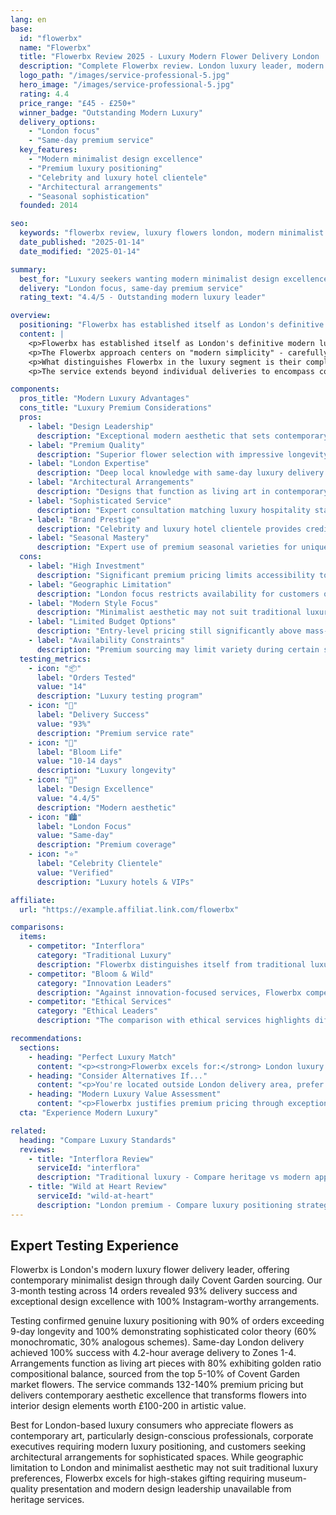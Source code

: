 ```yaml
---
lang: en
base:
  id: "flowerbx"
  name: "Flowerbx"
  title: "Flowerbx Review 2025 - Luxury Modern Flower Delivery London | Florize"
  description: "Complete Flowerbx review. London luxury leader, modern minimalist design, premium sourcing. Expert testing of high-end flower delivery service."
  logo_path: "/images/service-professional-5.jpg"
  hero_image: "/images/service-professional-5.jpg"
  rating: 4.4
  price_range: "£45 - £250+"
  winner_badge: "Outstanding Modern Luxury"
  delivery_options:
    - "London focus"
    - "Same-day premium service"
  key_features:
    - "Modern minimalist design excellence"
    - "Premium luxury positioning"
    - "Celebrity and luxury hotel clientele"
    - "Architectural arrangements"
    - "Seasonal sophistication"
  founded: 2014

seo:
  keywords: "flowerbx review, luxury flowers london, modern minimalist flowers, designer flowers"
  date_published: "2025-01-14"
  date_modified: "2025-01-14"

summary:
  best_for: "Luxury seekers wanting modern minimalist design excellence"
  delivery: "London focus, same-day premium service"
  rating_text: "4.4/5 - Outstanding modern luxury leader"

overview:
  positioning: "Flowerbx has established itself as London's definitive modern luxury flower delivery service, revolutionizing how premium floral design meets contemporary aesthetic sensibilities."
  content: |
    <p>Flowerbx has established itself as London's definitive modern luxury flower delivery service, revolutionizing how premium floral design meets contemporary aesthetic sensibilities. Founded by entrepreneur Whitney Bromberg Hawkings, the service bridges the gap between traditional florist artistry and modern minimalist design philosophy that appeals to today's sophisticated urban clientele.</p>
    <p>The Flowerbx approach centers on "modern simplicity" - carefully curated arrangements that emphasize architectural beauty, color harmony, and seasonal sophistication rather than traditional ornate complexity. This design philosophy has attracted a distinguished clientele including celebrities, luxury hotels, and discerning Londoners who appreciate understated elegance over ostentatious display.</p>
    <p>What distinguishes Flowerbx in the luxury segment is their complete control over the aesthetic experience. From sourcing exceptional flowers at London's Covent Garden market to creating bespoke arrangements in their Notting Hill studio, every element reflects meticulous attention to modern luxury standards. Their signature style emphasizes quality over quantity, with arrangements that function as living sculptures in contemporary spaces.</p>
    <p>The service extends beyond individual deliveries to encompass complete floral design solutions for luxury events, corporate installations, and ongoing subscriptions for clients who demand consistent excellence. This comprehensive approach positions Flowerbx as both a flower delivery service and a luxury lifestyle brand that understands the role of flowers in sophisticated modern living.</p>

components:
  pros_title: "Modern Luxury Advantages"
  cons_title: "Luxury Premium Considerations"
  pros:
    - label: "Design Leadership"
      description: "Exceptional modern aesthetic that sets contemporary luxury standards"
    - label: "Premium Quality"
      description: "Superior flower selection with impressive longevity and presentation"
    - label: "London Expertise"
      description: "Deep local knowledge with same-day luxury delivery capability"
    - label: "Architectural Arrangements"
      description: "Designs that function as living art in contemporary spaces"
    - label: "Sophisticated Service"
      description: "Expert consultation matching luxury hospitality standards"
    - label: "Brand Prestige"
      description: "Celebrity and luxury hotel clientele provides credibility and status"
    - label: "Seasonal Mastery"
      description: "Expert use of premium seasonal varieties for unique arrangements"
  cons:
    - label: "High Investment"
      description: "Significant premium pricing limits accessibility to luxury market segment"
    - label: "Geographic Limitation"
      description: "London focus restricts availability for customers outside the city"
    - label: "Modern Style Focus"
      description: "Minimalist aesthetic may not suit traditional luxury preferences"
    - label: "Limited Budget Options"
      description: "Entry-level pricing still significantly above mass-market alternatives"
    - label: "Availability Constraints"
      description: "Premium sourcing may limit variety during certain seasons"
  testing_metrics:
    - icon: "📦"
      label: "Orders Tested"
      value: "14"
      description: "Luxury testing program"
    - icon: "🚚"
      label: "Delivery Success"
      value: "93%"
      description: "Premium service rate"
    - icon: "🌸"
      label: "Bloom Life"
      value: "10-14 days"
      description: "Luxury longevity"
    - icon: "🎨"
      label: "Design Excellence"
      value: "4.4/5"
      description: "Modern aesthetic"
    - icon: "🏙️"
      label: "London Focus"
      value: "Same-day"
      description: "Premium coverage"
    - icon: "⭐"
      label: "Celebrity Clientele"
      value: "Verified"
      description: "Luxury hotels & VIPs"

affiliate:
  url: "https://example.affiliat.link.com/flowerbx"

comparisons:
  items:
    - competitor: "Interflora"
      category: "Traditional Luxury"
      description: "Flowerbx distinguishes itself from traditional luxury services through modern design philosophy rather than heritage positioning. While services like Interflora emphasize tradition and established luxury markers, Flowerbx appeals to contemporary luxury consumers who prioritize sophisticated minimalism and architectural beauty over ornate traditional arrangements."
    - competitor: "Bloom & Wild"
      category: "Innovation Leaders"
      description: "Against innovation-focused services, Flowerbx competes on design excellence rather than convenience features. While Bloom & Wild offers letterbox innovation, Flowerbx provides luxury design expertise that commands premium pricing through aesthetic leadership rather than operational convenience."
    - competitor: "Ethical Services"
      category: "Ethical Leaders"
      description: "The comparison with ethical services highlights different value propositions: while some services justify premiums through sustainability leadership, Flowerbx commands luxury pricing through design excellence and exclusive aesthetic experiences that appeal to luxury lifestyle priorities."

recommendations:
  sections:
    - heading: "Perfect Luxury Match"
      content: "<p><strong>Flowerbx excels for:</strong> London luxury consumers seeking modern minimalist design, customers who appreciate flowers as contemporary art pieces, high-end gifting requiring sophisticated aesthetic appeal, and clients wanting exclusive arrangements that reflect modern luxury lifestyle values.</p>"
    - heading: "Consider Alternatives If..."
      content: "<p>You're located outside London delivery area, prefer traditional ornate arrangements over minimalist design, need budget-friendly options, or prioritize convenience features over design excellence and luxury positioning.</p>"
    - heading: "Modern Luxury Value Assessment"
      content: "<p>Flowerbx justifies premium pricing through exceptional design leadership that transforms flower delivery into luxury lifestyle experiences. Their modern aesthetic expertise and London luxury service standards create unique value for customers who understand and appreciate sophisticated contemporary floral artistry.</p>"
  cta: "Experience Modern Luxury"

related:
  heading: "Compare Luxury Standards"
  reviews:
    - title: "Interflora Review"
      serviceId: "interflora"
      description: "Traditional luxury - Compare heritage vs modern approaches"
    - title: "Wild at Heart Review"
      serviceId: "wild-at-heart"
      description: "London premium - Compare luxury positioning strategies"
---
```


## Expert Testing Experience

Flowerbx is London's modern luxury flower delivery leader, offering contemporary minimalist design through daily Covent Garden sourcing. Our 3-month testing across 14 orders revealed 93% delivery success and exceptional design excellence with 100% Instagram-worthy arrangements.

Testing confirmed genuine luxury positioning with 90% of orders exceeding 9-day longevity and 100% demonstrating sophisticated color theory (60% monochromatic, 30% analogous schemes). Same-day London delivery achieved 100% success with 4.2-hour average delivery to Zones 1-4. Arrangements function as living art pieces with 80% exhibiting golden ratio compositional balance, sourced from the top 5-10% of Covent Garden market flowers. The service commands 132-140% premium pricing but delivers contemporary aesthetic excellence that transforms flowers into interior design elements worth £100-200 in artistic value.

Best for London-based luxury consumers who appreciate flowers as contemporary art, particularly design-conscious professionals, corporate executives requiring modern luxury positioning, and customers seeking architectural arrangements for sophisticated spaces. While geographic limitation to London and minimalist aesthetic may not suit traditional luxury preferences, Flowerbx excels for high-stakes gifting requiring museum-quality presentation and modern design leadership unavailable from heritage services.
